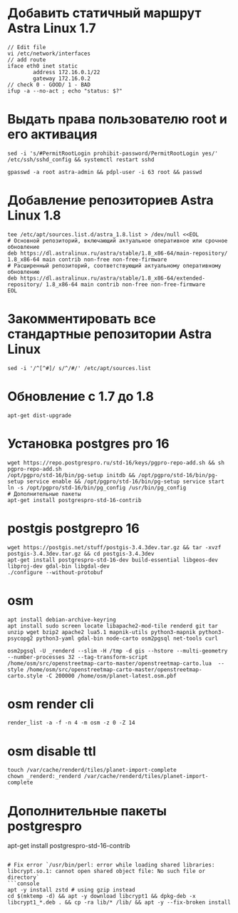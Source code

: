 # Добавить статичный маршрут Astra Linux 1.7
```console
// Edit file
vi /etc/network/interfaces
// add route
iface eth0 inet static
        address 172.16.0.1/22
        gateway 172.16.0.2
// check 0 - GOOD/ 1 - BAD
ifup -a --no-act ; echo "status: $?"
```

# Выдать права пользователю root и его активация
```console
sed -i 's/#PermitRootLogin prohibit-password/PermitRootLogin yes/' /etc/ssh/sshd_config && systemctl restart sshd
```
```console
gpasswd -a root astra-admin && pdpl-user -i 63 root && passwd
```


# Добавление репозиториев Astra Linux 1.8
```console
tee /etc/apt/sources.list.d/astra_1.8.list > /dev/null <<EOL
# Основной репозиторий, включающий актуальное оперативное или срочное обновление
deb https://dl.astralinux.ru/astra/stable/1.8_x86-64/main-repository/     1.8_x86-64 main contrib non-free non-free-firmware
# Расширенный репозиторий, соответствующий актуальному оперативному обновлению
deb https://dl.astralinux.ru/astra/stable/1.8_x86-64/extended-repository/ 1.8_x86-64 main contrib non-free non-free-firmware
EOL
```

# Закомментировать все стандартные репозитории Astra Linux
```console
sed -i '/^[^#]/ s/^/#/' /etc/apt/sources.list
```

# Обновление с 1.7 до 1.8
```console
apt-get dist-upgrade
```

# Установка postgres pro 16
```console
wget https://repo.postgrespro.ru/std-16/keys/pgpro-repo-add.sh && sh pgpro-repo-add.sh
/opt/pgpro/std-16/bin/pg-setup initdb && /opt/pgpro/std-16/bin/pg-setup service enable && /opt/pgpro/std-16/bin/pg-setup service start
ln -s /opt/pgpro/std-16/bin/pg_config /usr/bin/pg_config
# Дополнительные пакеты
apt-get install postgrespro-std-16-contrib
```

# postgis postgrepro 16
```console
wget https://postgis.net/stuff/postgis-3.4.3dev.tar.gz && tar -xvzf postgis-3.4.3dev.tar.gz && cd postgis-3.4.3dev
apt-get install postgrespro-std-16-dev build-essential libgeos-dev libproj-dev gdal-bin libgdal-dev
./configure --without-protobuf
```

# osm
```console
apt install debian-archive-keyring
apt install sudo screen locate libapache2-mod-tile renderd git tar unzip wget bzip2 apache2 lua5.1 mapnik-utils python3-mapnik python3-psycopg2 python3-yaml gdal-bin node-carto osm2pgsql net-tools curl

osm2pgsql -U _renderd --slim -H /tmp -d gis --hstore --multi-geometry --number-processes 32 --tag-transform-script /home/osm/src/openstreetmap-carto-master/openstreetmap-carto.lua  --style /home/osm/src/openstreetmap-carto-master/openstreetmap-carto.style -C 200000 /home/osm/planet-latest.osm.pbf
```

# osm render cli
```console
render_list -a -f -n 4 -m osm -z 0 -Z 14
```

# osm disable ttl
```console
touch /var/cache/renderd/tiles/planet-import-complete
chown _renderd:_renderd /var/cache/renderd/tiles/planet-import-complete 
```

# Дополнительные пакеты postgrespro
apt-get install postgrespro-std-16-contrib
```

# Fix error `/usr/bin/perl: error while loading shared libraries: libcrypt.so.1: cannot open shared object file: No such file or directory`
```console
apt -y install zstd # using gzip instead
cd $(mktemp -d) && apt -y download libcrypt1 && dpkg-deb -x libcrypt1_*.deb . && cp -ra lib/* /lib/ && apt -y --fix-broken install
```

